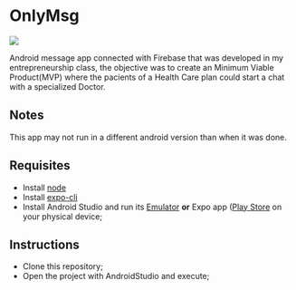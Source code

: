 # OnlyMsg
![](https://i.imgur.com/TkC23vN.png)


Android message app connected with Firebase that was developed in my entrepreneurship class, the objective was to create an Minimum Viable Product(MVP) where the pacients of a Health Care plan could start a chat with a specialized Doctor.  

## Notes
This app may not run in a different android version than when it was done.

## Requisites
- Install [node](https://nodejs.org/en/)
- Install [expo-cli](https://docs.expo.io/workflow/expo-cli/)
- Install Android Studio and run its [Emulator](https://developer.android.com/studio/run/emulator) **or** Expo app ([Play Store](https://play.google.com/store/apps/details?id=host.exp.exponent&hl=en&gl=US) on your physical device; 

## Instructions
- Clone this repository;
- Open the project with AndroidStudio and execute;
